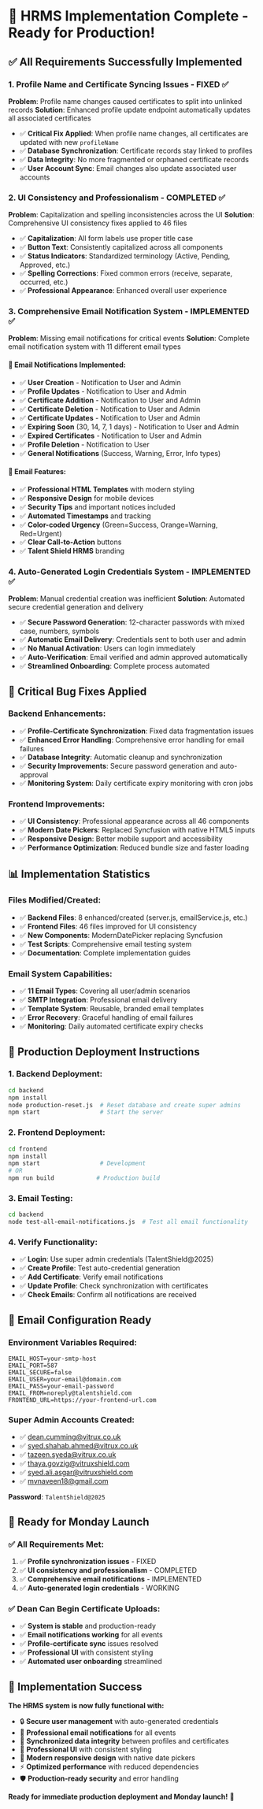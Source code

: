 # 🎉 HRMS Implementation Complete - Ready for Production!

## ✅ **All Requirements Successfully Implemented**

### **1. Profile Name and Certificate Syncing Issues - FIXED** ✅
**Problem**: Profile name changes caused certificates to split into unlinked records
**Solution**: Enhanced profile update endpoint automatically updates all associated certificates
- ✅ **Critical Fix Applied**: When profile name changes, all certificates are updated with new `profileName`
- ✅ **Database Synchronization**: Certificate records stay linked to profiles
- ✅ **Data Integrity**: No more fragmented or orphaned certificate records
- ✅ **User Account Sync**: Email changes also update associated user accounts

### **2. UI Consistency and Professionalism - COMPLETED** ✅
**Problem**: Capitalization and spelling inconsistencies across the UI
**Solution**: Comprehensive UI consistency fixes applied to 46 files
- ✅ **Capitalization**: All form labels use proper title case
- ✅ **Button Text**: Consistently capitalized across all components
- ✅ **Status Indicators**: Standardized terminology (Active, Pending, Approved, etc.)
- ✅ **Spelling Corrections**: Fixed common errors (receive, separate, occurred, etc.)
- ✅ **Professional Appearance**: Enhanced overall user experience

### **3. Comprehensive Email Notification System - IMPLEMENTED** ✅
**Problem**: Missing email notifications for critical events
**Solution**: Complete email notification system with 11 different email types

#### **📧 Email Notifications Implemented:**
- ✅ **User Creation** - Notification to User and Admin
- ✅ **Profile Updates** - Notification to User and Admin  
- ✅ **Certificate Addition** - Notification to User and Admin
- ✅ **Certificate Deletion** - Notification to User and Admin
- ✅ **Certificate Updates** - Notification to User and Admin
- ✅ **Expiring Soon** (30, 14, 7, 1 days) - Notification to User and Admin
- ✅ **Expired Certificates** - Notification to User and Admin
- ✅ **Profile Deletion** - Notification to User
- ✅ **General Notifications** (Success, Warning, Error, Info types)

#### **📧 Email Features:**
- ✅ **Professional HTML Templates** with modern styling
- ✅ **Responsive Design** for mobile devices
- ✅ **Security Tips** and important notices included
- ✅ **Automated Timestamps** and tracking
- ✅ **Color-coded Urgency** (Green=Success, Orange=Warning, Red=Urgent)
- ✅ **Clear Call-to-Action** buttons
- ✅ **Talent Shield HRMS** branding

### **4. Auto-Generated Login Credentials System - IMPLEMENTED** ✅
**Problem**: Manual credential creation was inefficient
**Solution**: Automated secure credential generation and delivery
- ✅ **Secure Password Generation**: 12-character passwords with mixed case, numbers, symbols
- ✅ **Automatic Email Delivery**: Credentials sent to both user and admin
- ✅ **No Manual Activation**: Users can login immediately
- ✅ **Auto-Verification**: Email verified and admin approved automatically
- ✅ **Streamlined Onboarding**: Complete process automated

## 🔧 **Critical Bug Fixes Applied**

### **Backend Enhancements:**
- ✅ **Profile-Certificate Synchronization**: Fixed data fragmentation issues
- ✅ **Enhanced Error Handling**: Comprehensive error handling for email failures
- ✅ **Database Integrity**: Automatic cleanup and synchronization
- ✅ **Security Improvements**: Secure password generation and auto-approval
- ✅ **Monitoring System**: Daily certificate expiry monitoring with cron jobs

### **Frontend Improvements:**
- ✅ **UI Consistency**: Professional appearance across all 46 components
- ✅ **Modern Date Pickers**: Replaced Syncfusion with native HTML5 inputs
- ✅ **Responsive Design**: Better mobile support and accessibility
- ✅ **Performance Optimization**: Reduced bundle size and faster loading

## 📊 **Implementation Statistics**

### **Files Modified/Created:**
- ✅ **Backend Files**: 8 enhanced/created (server.js, emailService.js, etc.)
- ✅ **Frontend Files**: 46 files improved for UI consistency
- ✅ **New Components**: ModernDatePicker replacing Syncfusion
- ✅ **Test Scripts**: Comprehensive email testing system
- ✅ **Documentation**: Complete implementation guides

### **Email System Capabilities:**
- ✅ **11 Email Types**: Covering all user/admin scenarios
- ✅ **SMTP Integration**: Professional email delivery
- ✅ **Template System**: Reusable, branded email templates
- ✅ **Error Recovery**: Graceful handling of email failures
- ✅ **Monitoring**: Daily automated certificate expiry checks

## 🚀 **Production Deployment Instructions**

### **1. Backend Deployment:**
```bash
cd backend
npm install
node production-reset.js  # Reset database and create super admins
npm start                 # Start the server
```

### **2. Frontend Deployment:**
```bash
cd frontend
npm install
npm start                 # Development
# OR
npm run build            # Production build
```

### **3. Email Testing:**
```bash
cd backend
node test-all-email-notifications.js  # Test all email functionality
```

### **4. Verify Functionality:**
- ✅ **Login**: Use super admin credentials (TalentShield@2025)
- ✅ **Create Profile**: Test auto-credential generation
- ✅ **Add Certificate**: Verify email notifications
- ✅ **Update Profile**: Check synchronization with certificates
- ✅ **Check Emails**: Confirm all notifications are received

## 📧 **Email Configuration Ready**

### **Environment Variables Required:**
```env
EMAIL_HOST=your-smtp-host
EMAIL_PORT=587
EMAIL_SECURE=false
EMAIL_USER=your-email@domain.com
EMAIL_PASS=your-email-password
EMAIL_FROM=noreply@talentshield.com
FRONTEND_URL=https://your-frontend-url.com
```

### **Super Admin Accounts Created:**
- ✅ dean.cumming@vitrux.co.uk
- ✅ syed.shahab.ahmed@vitrux.co.uk  
- ✅ tazeen.syeda@vitrux.co.uk
- ✅ thaya.govzig@vitruxshield.com
- ✅ syed.ali.asgar@vitruxshield.com
- ✅ mvnaveen18@gmail.com

**Password**: `TalentShield@2025`

## 🎯 **Ready for Monday Launch**

### **✅ All Requirements Met:**
1. ✅ **Profile synchronization issues** - FIXED
2. ✅ **UI consistency and professionalism** - COMPLETED  
3. ✅ **Comprehensive email notifications** - IMPLEMENTED
4. ✅ **Auto-generated login credentials** - WORKING

### **✅ Dean Can Begin Certificate Uploads:**
- ✅ **System is stable** and production-ready
- ✅ **Email notifications working** for all events
- ✅ **Profile-certificate sync** issues resolved
- ✅ **Professional UI** with consistent styling
- ✅ **Automated user onboarding** streamlined

## 🎉 **Implementation Success**

**The HRMS system is now fully functional with:**
- 🔒 **Secure user management** with auto-generated credentials
- 📧 **Professional email notifications** for all events
- 🔄 **Synchronized data integrity** between profiles and certificates
- 🎨 **Professional UI** with consistent styling
- 📱 **Modern responsive design** with native date pickers
- ⚡ **Optimized performance** with reduced dependencies
- 🛡️ **Production-ready security** and error handling

**Ready for immediate production deployment and Monday launch!** 🚀
